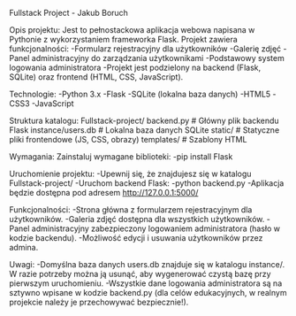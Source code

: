 Fullstack Project - Jakub Boruch

Opis projektu:
Jest to pełnostackowa aplikacja webowa napisana w Pythonie z wykorzystaniem frameworka Flask. 
Projekt zawiera funkcjonalności:
-Formularz rejestracyjny dla użytkowników
-Galerię zdjęć
-Panel administracyjny do zarządzania użytkownikami
-Podstawowy system logowania administratora
-Projekt jest podzielony na backend (Flask, SQLite) oraz frontend (HTML, CSS, JavaScript).

Technologie:
-Python 3.x
-Flask
-SQLite (lokalna baza danych)
-HTML5
-CSS3
-JavaScript

Struktura katalogu:
Fullstack-project/
backend.py          # Główny plik backendu Flask
instance/users.db   # Lokalna baza danych SQLite
static/             # Statyczne pliki frontendowe (JS, CSS, obrazy)
templates/          # Szablony HTML

Wymagania:
Zainstaluj wymagane biblioteki:
-pip install Flask

Uruchomienie projektu:
-Upewnij się, że znajdujesz się w katalogu Fullstack-project/
-Uruchom backend Flask:
-python backend.py
-Aplikacja będzie dostępna pod adresem http://127.0.0.1:5000/

Funkcjonalności:
-Strona główna z formularzem rejestracyjnym dla użytkowników.
-Galeria zdjęć dostępna dla wszystkich użytkowników.
-Panel administracyjny zabezpieczony logowaniem administratora (hasło w kodzie backendu).
-Możliwość edycji i usuwania użytkowników przez admina.

Uwagi:
-Domyślna baza danych users.db znajduje się w katalogu instance/. W razie potrzeby można ją usunąć, aby wygenerować czystą bazę przy pierwszym uruchomieniu.
-Wszystkie dane logowania administratora są na sztywno wpisane w kodzie backend.py (dla celów edukacyjnych, w realnym projekcie należy je przechowywać bezpiecznie!).

